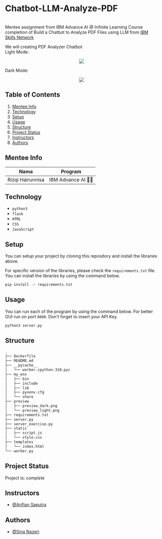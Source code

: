 # Chatbot-LLM-Analyze-PDF

<br>Mentee assignment from IBM Advance AI @ Infinite Learning Course completion of Build a Chatbot to Analyze PDF Files using LLM from [IBM Skills Network](https://author-ide.skills.network/render?token=eyJhbGciOiJIUzI1NiIsInR5cCI6IkpXVCJ9.eyJtZF9pbnN0cnVjdGlvbnNfdXJsIjoiaHR0cHM6Ly9jZi1jb3Vyc2VzLWRhdGEuczMudXMuY2xvdWQtb2JqZWN0LXN0b3JhZ2UuYXBwZG9tYWluLmNsb3VkL0lORC1HUFhYME5TOEVOL2xhYnMvQnVpbGRfYV9DaGF0Ym90X3dpdGhfRmxhc2tfYW5kX1B5dGhvbi5tZCIsInRvb2xfdHlwZSI6Imluc3RydWN0aW9uYWwtbGFiIiwiYWRtaW4iOmZhbHNlLCJpYXQiOjE3MDk3NDg3NzZ9.swnkTB9mWw45lyAC5-5s_bBs2C9RKh9CYZsJHatTlZk)

We will creating PDF Analyzer Chatbot  
Light Mode:
<center><img src="/build_chatbot_for_your_data/preview/preview_light.png"></center>

Dark Mode:
<center><img src="/build_chatbot_for_your_data/preview/preview_dark.png"></center>



## Table of Contents
1. [Mentee Info](#mentee-info)
2. [Technology](#technology)
3. [Setup](#setup)
4. [Usage](#usage)
5. [Structure](#structure)
6. [Project Status](#project-status)
7. [Instructors](#instructors)
8. [Authors](#authors)

<a name="mentee-info"></a>
## Mentee Info
| Nama             | Program              |
| ---------------- | -------------------- |
| Rizqi Hairunnisa | IBM Advance AI 🤖🌊 |



<a name="technology"></a>
## Technology
- `python3`
- `flask`
- `HTML`
- `CSS`
- `JavaScript`


<a name="setup"></a>
## Setup
You can setup your project by cloning this repository and install the libraries above.

For specific version of the libraries, please check the `requirements.txt` file. You can install the libraries by using the command below.

```bash
pip install -r requirements.txt
```

<a name="usage"></a>

## Usage
You can run each of the program by using the command below. For better GUI run on port `8000`. Don't forget to insert your API Key.

```bash
python3 server.py
```


<a name="structure"></a>
## Structure
```bash
.
├── Dockerfile
├── README.md
├── __pycache__
│   └── worker.cpython-310.pyc
├── my_env
│   ├── bin
│   ├── include
│   ├── lib
│   ├── pyvenv.cfg
│   └── share
├── preview
│   ├── preview_dark.png
│   └── preview_light.png
├── requirements.txt
├── server.py
├── server_exercise.py
├── static
│   ├── script.js
│   └── style.css
├── templates
│   └── index.html
└── worker.py

```

<a name="project-status"></a>
## Project Status
Project is: _complete_

<a name="instructors"></a>
## Instructors
- [@Arifian Saputra](https://github.com/arifian853)

<a name="authors"></a>
## Authors
- [@Sina Nazeri](https://github.com/sinanazeri)
